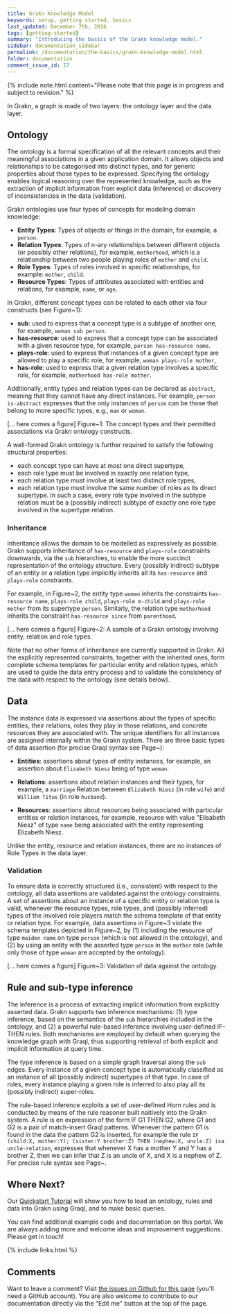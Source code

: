 ```yaml
---
title: Grakn Knowledge Model
keywords: setup, getting started, basics
last_updated: December 7th, 2016
tags: [getting-started]
summary: "Introducing the basics of the Grakn knowledge model."
sidebar: documentation_sidebar
permalink: /documentation/the-basics/grakn-knowledge-model.html
folder: documentation
comment_issue_id: 17
---
```


{% include note.html content="Please note that this page is in progress and subject to revision." %}

In Grakn, a graph is made of two layers: the ontology layer and the data layer.

## Ontology

The ontology is a formal specification of all the relevant concepts and their meaningful associations in a given application domain. It allows objects and relationships to be categorised into distinct types, and for generic properties about those types to be expressed. Specifying the ontology enables logical reasoning over the represented knowledge, such as the extraction of implicit information from explicit data (inference) or discovery of inconsistencies in the data (validation).   

Grakn ontologies use four types of concepts for modeling domain knowledge:   
 
* **Entity Types**: Types of objects or things in the domain, for example, a `person`.    
* **Relation Types**: Types of n-ary relationships between different objects (or possibly other relations), for example, `motherhood`, which is a relationship between two people playing roles of `mother` and `child`.    
* **Role Types**: Types of roles involved in specific relationships, for example: `mother`, `child`.     
* **Resource Types**: Types of attributes associated with entities and relations, for example, `name`, or `age`.    

In Grakn, different concept types can be related to each other via four constructs (see Figure~1): 

* **sub**: used to express that a concept type is a subtype of another one, for example, `woman sub person`.
* **has-resource**: used to express that a concept type can be associated with a given resource type, for example, `person has-resource name`.
* **plays-role**: used to express that instances of a given concept type are allowed to play a specific role, for example, `woman plays-role mother`, 
* **has-role**: used to express that a given relation type involves a specific role, for example, `motherhood has-role mother`.

Additionally, entity types and relation types can be declared as `abstract`, meaning that they cannot have any direct instances. For example, `person is-abstract` expresses that the only instances of `person` can be those that belong to more specific types, e.g., `man` or `woman`. 

[... here comes a figure]
Figure~1: The concept types and their permitted associations via Grakn ontology constructs.

<!-- This section may possibly be better if moved into a different, more low level page -->
A well-formed Grakn ontology is further required to satisfy the following structural properties:

* each concept type can have at most one direct supertype,
* each role type must be involved in exactly one relation type,
* each relation type must involve at least two distinct role types, <!-- I think an example would help here--> 
* each relation type must involve the same number of roles as its direct supertype. In such a case, every role type involved in the subtype relation must be a (possibly indirect) subtype of exactly one role type involved in the supertype relation.   <!-- definitely need an example or diagram -->

### Inheritance 

Inheritance allows the domain to be modelled as expressively as possible.  Grakn supports inheritance of `has-resource` and `plays-role` constraints downwards, via the `sub` hierarchies, to enable the more succinct representation of the ontology structure. Every (possibly indirect) subtype of an entity or a relation type implicitly inherits all its `has-resource` and `plays-role` constraints. 
   
For example, in Figure~2, the entity type `woman` inherits the constraints `has-resource name`, `plays-role child`, `plays-role m-child` and `plays-role mother` from its supertype `person`. Similarly, the relation type `motherhood` inherits the constraint `has-resource since` from `parenthood`. 


[... here comes a figure]
Figure~2: A sample of a Grakn ontology involving entity, relation and role types.


Note that no other forms of inheritance are currently supported in Grakn. All the explicitly represented constraints, together with the inherited ones, form complete schema templates for particular entity and relation types, which are used to guide the data entry process and to validate the consistency of the data with respect to the ontology (see details below).  


## Data

The instance data is expressed via assertions about the types of specific entities, their relations, roles they play in those relations, and concrete resources they are associated with. The unique identifiers for all instances are assigned internally within the Grakn system. There are three basic types of data assertion (for precise Graql syntax see Page~):

* **Entities**: assertions about types of entity instances, for example, an assertion about `Elizabeth Niesz` being of type `woman`.

* **Relations**: assertions about relation instances and their types, for example, a `marriage` Relation between `Elizabeth Niesz` (in role `wife`) and `William Titus` (in role `husband`).

* **Resources**: assertions about resources being associated with particular entities or relation instances, for example, resource with value "Elisabeth Niesz" of type `name` being associated with the entity representing Elizabeth Niesz. 

Unlike the entity, resource and relation instances, there are no instances of Role Types in the data layer.


### Validation 

To ensure data is correctly structured (i.e., consistent) with respect to the ontology, all data assertions are validated against the ontology constraints. A set of assertions about an instance of a specific entity or relation type is valid, whenever the resource types, role types, and (possibly inferred) types of the involved role players match the schema template of that entity or relation type. For example, data assertions in Figure~3 violate the schema templates depicted in Figure~2, by (1) including the resource of type `maiden name` on type `person` (which is not allowed in the ontology), and (2) by using an entity with the asserted type `person` in the `mother` role (while only those of type `woman` are accepted by the ontology). 

[... here comes a figure] Figure~3: Validation of data against the ontology.

## Rule and sub-type inference

The inference is a process of extracting implicit information from explicitly asserted data. Grakn supports two inference mechanisms: (1) type inference, based on the semantics of the `sub` hierarchies included in the ontology, and (2) a powerful rule-based inference involving user-defined IF-THEN rules. Both mechanisms are employed by default when querying the knowledge graph with Graql, thus supporting retrieval of both explicit and implicit information at query time.      

The type inference is based on a simple graph traversal along the `sub` edges. Every instance of a given concept type is automatically classified as an instance of all (possibly indirect) supertypes of that type. In case of roles, every instance playing a given role is inferred to also play all its (possibly indirect) super-roles. 

The rule-based inference exploits a set of user-defined Horn rules and is conducted by means of the rule reasoner built naitively into the Grakn system. A rule is en expression of the form IF G1 THEN G2, where G1 and G2 is a pair of match-insert Graql patterns. Whenever the pattern G1 is found in the data the pattern G2 is inserted, for example the rule `IF (child:X, mother:Y); (sister:Y brother:Z) THEN (nephew:X, uncle:Z) isa uncle-relation`, expresses that whenever X has a mother Y and Y has a brother Z, then we can infer that Z is an uncle of X, and X is a nephew of Z. For precise rule syntax see Page~.




## Where Next?
Our [Quickstart Tutorial](../the-basics/quickstart-tutorial.html) will show you how to load an ontology, rules and data into Grakn using Graql, and to make basic queries.

You can find additional example code and documentation on this portal. We are always adding more and welcome ideas and improvement suggestions. Please get in touch!

{% include links.html %}

## Comments
Want to leave a comment? Visit <a href="https://github.com/graknlabs/docs/issues/17" target="_blank">the issues on Github for this page</a> (you'll need a GitHub account). You are also welcome to contribute to our documentation directly via the "Edit me" button at the top of the page.

